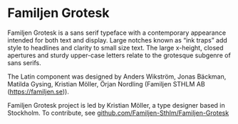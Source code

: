 # Familjen Grotesk

Familjen Grotesk is a sans serif typeface with a contemporary appearance intended for both text and display. Large notches known as “ink traps” add style to headlines and clarity to small size text. The large x-height, closed apertures and sturdy upper-case letters relate to the grotesque subgenre of sans serifs.

The Latin component was designed by Anders Wikström, Jonas Bäckman, Matilda Gysing, Kristian Möller, Örjan Nordling (Familjen STHLM AB (https://familjen.se)). 

Familjen Grotesk project is led by Kristian Möller, a type designer based in Stockholm. 
To contribute, see [github.com/Familjen-Sthlm/Familjen-Grotesk](https://github.com/Familjen-Sthlm/Familjen-Grotesk)
